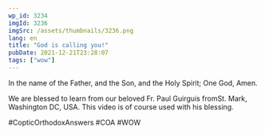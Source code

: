 ```yaml
---
wp_id: 3234
imgId: 3236
imgSrc: /assets/thumbnails/3236.png
lang: en
title: "God is calling you!"
pubDate: 2021-12-21T23:28:07
tags: ["wow"]
---
```


<!-- page: 6 -->

<p>In the name of the Father, and the Son, and the Holy Spirit; One God, Amen.</p>
<p>We are blessed to learn from our beloved Fr. Paul Guirguis fromSt. Mark, Washington DC, USA. This video is of course used with his blessing.</p>
<p>#CopticOrthodoxAnswers​ #COA​ #WOW​</p>
